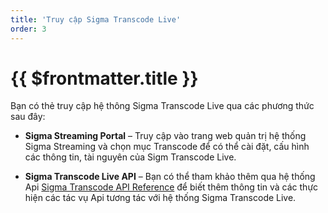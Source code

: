 ```yaml
---
title: 'Truy cập Sigma Transcode Live'
order: 3
---
```


# {{ $frontmatter.title }}

Bạn có thẻ truy cập hệ thông Sigma Transcode Live qua các phương thức sau đây:
+ **Sigma Streaming Portal** – Truy cập vào trang web quản trị hệ thống Sigma Streaming và chọn mục Transcode để có thể cài đặt, cấu hình các thông tin, tài nguyên của Sigm Transcode Live\.

+ **Sigma Transcode Live API** – Bạn có thể tham khảo thêm qua hệ thống Api  [Sigma Transcode API Reference](https://sigmaott.com/apis/sigma-transcode-live.html#/) để biết thêm thông tin và các thực hiện các tác vụ Api tương tác với hệ thống Sigma Transcode Live.
